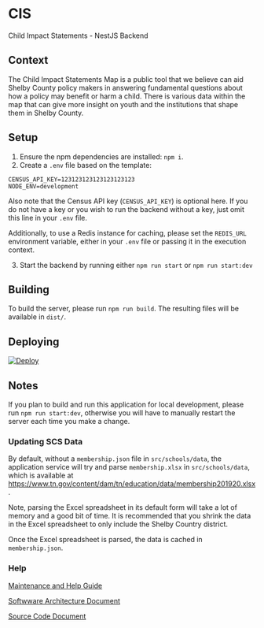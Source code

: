 # CIS
Child Impact Statements - NestJS Backend

## Context

The Child Impact Statements Map is a public tool that we believe can aid Shelby County policy makers in answering fundamental questions about how a policy may benefit or harm a child. There is various data within the map that can give more insight on youth and the institutions that shape them in Shelby County.

## Setup

1. Ensure the npm dependencies are installed: `npm i`.
2. Create a `.env` file based on the template:
```text
CENSUS_API_KEY=123123123123123123123
NODE_ENV=development
```

Also note that the Census API key (`CENSUS_API_KEY`) is optional here. 
If you do not have a key or you wish to run the backend without a key,
just omit this line in your `.env` file.

Additionally, to use a Redis instance for caching, please set the `REDIS_URL` environment variable,
either in your `.env` file or passing it in the execution context.

3. Start the backend by running either `npm run start` or `npm run start:dev`

## Building
To build the server, please run `npm run build`. The resulting files will be available in `dist/`.

## Deploying

[![Deploy](https://www.herokucdn.com/deploy/button.svg)](https://heroku.com/deploy?template=https://github.com/COMP-4882-CIS/CIS)


## Notes
If you plan to build and run this application for local development, please run `npm run start:dev`, 
otherwise you will have to manually restart the server each time you make a change.

### Updating SCS Data
By default, without a `membership.json` file in `src/schools/data`, the application service will try and parse
`membership.xlsx` in `src/schools/data`, which is available at https://www.tn.gov/content/dam/tn/education/data/membership201920.xlsx.

Note, parsing the Excel spreadsheet in its default form will take a lot of memory and a good bit of time. It is recommended that you shrink
the data in the Excel spreadsheet to only include the Shelby Country district.

Once the Excel spreadsheet is parsed, the data is cached in `membership.json`.

### Help

[Maintenance and Help Guide](https://github.com/COMP-4882-CIS/CIS/blob/main/Maintenance-and-Help-Guide.pdf)

[Softwware Architecture Document](https://github.com/COMP-4882-CIS/CIS/blob/main/CIS-Software-Architecture-Document.pdf)

[Source Code Document](https://github.com/COMP-4882-CIS/CIS/blob/main/CIS-Source-Code-Document.pdf)
